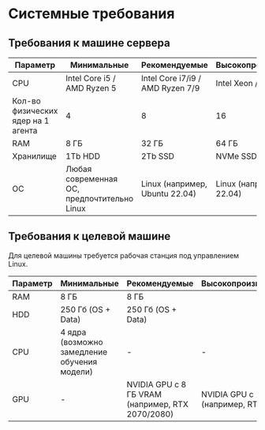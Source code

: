 # Системные требования


## Требования к машине сервера 


| Параметр         | Минимальные                    | Рекомендуемые                      | Высокопроизводительные  |
| ---------------- | ------------------------------ | ---------------------------------- | ----------------------- |
| CPU              | Intel Core i5 / AMD Ryzen 5    | Intel Core i7/i9 / AMD Ryzen 7/9   | Intel Xeon / AMD EPYC   |
| Кол-во физических ядер на 1 агента | 4            | 8                                  | 16                      |
| RAM               | 8 ГБ                          | 32 ГБ                              | 64 ГБ                   |
| Хранилище         | 1Tb HDD                       | 2Tb SSD                            | NVMe SSD или RAID       |
| ОС   | Любая современная ОС, предпочтительно Linux  | Linux (например, Ubuntu 22.04)   | Linux (например, Ubuntu 22.04) |





## Требования к целевой машине

Для целевой машины требуется рабочая станция под управлением Linux.

| Параметр   | Минимальные        |  Рекомендуемые                     | Высокопроизводительные  |
| ---------- | ------------------ | ---------------------------------- | ----------------------- |
| RAM        | 8 ГБ               | 8 ГБ                               |                         | 
| HDD        | 250 Гб (OS + Data) | 250 Гб (OS + Data)                 |                         | 
| CPU        | 4 ядра (возможно замедление обучения модели) | -        | -                       | 
| GPU        | -    | NVIDIA GPU с 8 ГБ VRAM (например, RTX 2070/2080) | NVIDIA GPU с 10 ГБ VRAM (например, RTX 3080) | 
